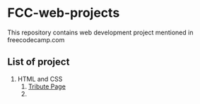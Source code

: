 # FCC-web-projects
This repository contains web development project mentioned in freecodecamp.com

## List of project 
 1. HTML and CSS
    1. [Tribute Page](https://codepen.io/bikash-jaiswal/pen/bPzBOY)
    2.  

